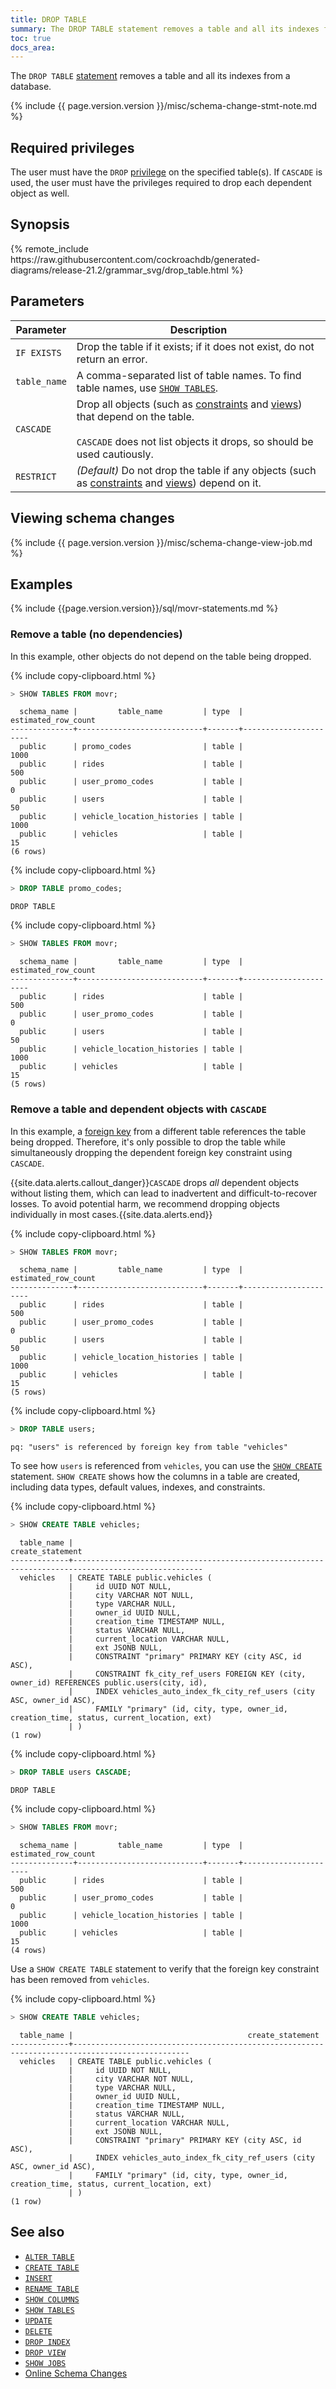 ```yaml
---
title: DROP TABLE
summary: The DROP TABLE statement removes a table and all its indexes from a database.
toc: true
docs_area: 
---
```


The `DROP TABLE` [statement](sql-statements.html) removes a table and all its indexes from a database.

{% include {{ page.version.version }}/misc/schema-change-stmt-note.md %}

## Required privileges

The user must have the `DROP` [privilege](authorization.html#assign-privileges) on the specified table(s). If `CASCADE` is used, the user must have the privileges required to drop each dependent object as well.

## Synopsis

<div>{% remote_include https://raw.githubusercontent.com/cockroachdb/generated-diagrams/release-21.2/grammar_svg/drop_table.html %}</div>

## Parameters

Parameter | Description
----------|------------
`IF EXISTS`   | Drop the table if it exists; if it does not exist, do not return an error.
`table_name`  | A comma-separated list of table names. To find table names, use [`SHOW TABLES`](show-tables.html).
`CASCADE` | Drop all objects (such as [constraints](constraints.html) and [views](views.html)) that depend on the table.<br><br>`CASCADE` does not list objects it drops, so should be used cautiously.
`RESTRICT`    | _(Default)_ Do not drop the table if any objects (such as [constraints](constraints.html) and [views](views.html)) depend on it.

## Viewing schema changes

{% include {{ page.version.version }}/misc/schema-change-view-job.md %}

## Examples

{% include {{page.version.version}}/sql/movr-statements.md %}

### Remove a table (no dependencies)

In this example, other objects do not depend on the table being dropped.

{% include copy-clipboard.html %}
~~~ sql
> SHOW TABLES FROM movr;
~~~

~~~
  schema_name |         table_name         | type  | estimated_row_count
--------------+----------------------------+-------+----------------------
  public      | promo_codes                | table |                1000
  public      | rides                      | table |                 500
  public      | user_promo_codes           | table |                   0
  public      | users                      | table |                  50
  public      | vehicle_location_histories | table |                1000
  public      | vehicles                   | table |                  15
(6 rows)
~~~

{% include copy-clipboard.html %}
~~~ sql
> DROP TABLE promo_codes;
~~~

~~~
DROP TABLE
~~~

{% include copy-clipboard.html %}
~~~ sql
> SHOW TABLES FROM movr;
~~~

~~~
  schema_name |         table_name         | type  | estimated_row_count
--------------+----------------------------+-------+----------------------
  public      | rides                      | table |                 500
  public      | user_promo_codes           | table |                   0
  public      | users                      | table |                  50
  public      | vehicle_location_histories | table |                1000
  public      | vehicles                   | table |                  15
(5 rows)
~~~

### Remove a table and dependent objects with `CASCADE`

In this example, a [foreign key](foreign-key.html) from a different table references the table being dropped. Therefore, it's only possible to drop the table while simultaneously dropping the dependent foreign key constraint using `CASCADE`.

{{site.data.alerts.callout_danger}}<code>CASCADE</code> drops <em>all</em> dependent objects without listing them, which can lead to inadvertent and difficult-to-recover losses. To avoid potential harm, we recommend dropping objects individually in most cases.{{site.data.alerts.end}}

{% include copy-clipboard.html %}
~~~ sql
> SHOW TABLES FROM movr;
~~~

~~~
  schema_name |         table_name         | type  | estimated_row_count
--------------+----------------------------+-------+----------------------
  public      | rides                      | table |                 500
  public      | user_promo_codes           | table |                   0
  public      | users                      | table |                  50
  public      | vehicle_location_histories | table |                1000
  public      | vehicles                   | table |                  15
(5 rows)
~~~

{% include copy-clipboard.html %}
~~~ sql
> DROP TABLE users;
~~~

~~~
pq: "users" is referenced by foreign key from table "vehicles"
~~~

To see how `users` is referenced from `vehicles`, you can use the [`SHOW CREATE`](show-create.html) statement. `SHOW CREATE` shows how the columns in a table are created, including data types, default values, indexes, and constraints.

{% include copy-clipboard.html %}
~~~ sql
> SHOW CREATE TABLE vehicles;
~~~

~~~
  table_name |                                         create_statement
-------------+---------------------------------------------------------------------------------------------------
  vehicles   | CREATE TABLE public.vehicles (
             |     id UUID NOT NULL,
             |     city VARCHAR NOT NULL,
             |     type VARCHAR NULL,
             |     owner_id UUID NULL,
             |     creation_time TIMESTAMP NULL,
             |     status VARCHAR NULL,
             |     current_location VARCHAR NULL,
             |     ext JSONB NULL,
             |     CONSTRAINT "primary" PRIMARY KEY (city ASC, id ASC),
             |     CONSTRAINT fk_city_ref_users FOREIGN KEY (city, owner_id) REFERENCES public.users(city, id),
             |     INDEX vehicles_auto_index_fk_city_ref_users (city ASC, owner_id ASC),
             |     FAMILY "primary" (id, city, type, owner_id, creation_time, status, current_location, ext)
             | )
(1 row)
~~~


{% include copy-clipboard.html %}
~~~sql
> DROP TABLE users CASCADE;
~~~

~~~
DROP TABLE
~~~

{% include copy-clipboard.html %}
~~~ sql
> SHOW TABLES FROM movr;
~~~

~~~
  schema_name |         table_name         | type  | estimated_row_count
--------------+----------------------------+-------+----------------------
  public      | rides                      | table |                 500
  public      | user_promo_codes           | table |                   0
  public      | vehicle_location_histories | table |                1000
  public      | vehicles                   | table |                  15
(4 rows)
~~~

Use a `SHOW CREATE TABLE` statement to verify that the foreign key constraint has been removed from `vehicles`.

{% include copy-clipboard.html %}
~~~ sql
> SHOW CREATE TABLE vehicles;
~~~

~~~
  table_name |                                       create_statement
-------------+------------------------------------------------------------------------------------------------
  vehicles   | CREATE TABLE public.vehicles (
             |     id UUID NOT NULL,
             |     city VARCHAR NOT NULL,
             |     type VARCHAR NULL,
             |     owner_id UUID NULL,
             |     creation_time TIMESTAMP NULL,
             |     status VARCHAR NULL,
             |     current_location VARCHAR NULL,
             |     ext JSONB NULL,
             |     CONSTRAINT "primary" PRIMARY KEY (city ASC, id ASC),
             |     INDEX vehicles_auto_index_fk_city_ref_users (city ASC, owner_id ASC),
             |     FAMILY "primary" (id, city, type, owner_id, creation_time, status, current_location, ext)
             | )
(1 row)
~~~

## See also

- [`ALTER TABLE`](alter-table.html)
- [`CREATE TABLE`](create-table.html)
- [`INSERT`](insert.html)
- [`RENAME TABLE`](rename-table.html)
- [`SHOW COLUMNS`](show-columns.html)
- [`SHOW TABLES`](show-tables.html)
- [`UPDATE`](update.html)
- [`DELETE`](delete.html)
- [`DROP INDEX`](drop-index.html)
- [`DROP VIEW`](drop-view.html)
- [`SHOW JOBS`](show-jobs.html)
- [Online Schema Changes](online-schema-changes.html)
